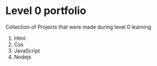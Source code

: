 # Level 0 portfolio
 Collection of Projects that were made during level 0 learning 
 
 1. Html
1. Css
1. JavaScript
1. Nodejs